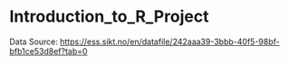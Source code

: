 # Introduction_to_R_Project

Data Source: https://ess.sikt.no/en/datafile/242aaa39-3bbb-40f5-98bf-bfb1ce53d8ef?tab=0
